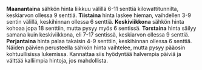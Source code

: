 **Maanantaina** sähkön hinta liikkuu välillä 6-11 senttiä kilowattitunnilta, keskiarvon ollessa 9 senttiä. **Tiistaina** hinta laskee hieman, vaihdellen 3-9 sentin välillä, keskihinnan ollessa 6 senttiä. **Keskiviikkona** sähkön hinta kohoaa jopa 18 senttiin, mutta pysyy myös 6 sentissä. **Torstaina** hinta säilyy samana kuin keskiviikkona, eli 7-17 sentissä, keskiarvon ollessa 9 senttiä. **Perjantaina** hinta palaa takaisin 4-9 senttiin, keskihinnan ollessa 6 senttiä. Näiden päivien perusteella sähkön hinta vaihtelee, mutta pysyy pääosin kohtuullisissa lukemissa. Kannattaa siis hyödyntää halvempia päiviä ja välttää kalliimpia hintoja, jos mahdollista.